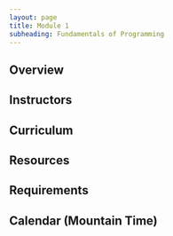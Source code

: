 ```yaml
---
layout: page
title: Module 1
subheading: Fundamentals of Programming
---
```


## Overview



## Instructors

## Curriculum

## Resources

## Requirements

## Calendar (Mountain Time)
